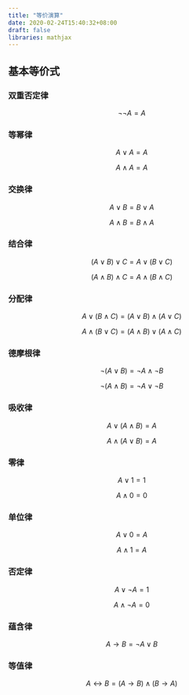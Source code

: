 ```yaml
---
title: "等价演算"
date: 2020-02-24T15:40:32+08:00
draft: false
libraries: mathjax
---
```


## 基本等价式

### 双重否定律

$$
\lnot\lnot A = A
$$



### 等幂律

$$
A \lor A = A
$$


$$
A \land A = A
$$


### 交换律 

$$
A \lor B = B \lor A
$$


$$
A \land B = B \land A
$$


### 结合律

$$
(A \lor B) \lor C = A \lor(B \lor C)
$$


$$
(A \land B) \land C = A \land(B \land C)
$$


### 分配律

$$
A \lor (B \land C) = (A \lor B) \land (A \lor C)
$$


$$
A \land (B \lor C) = (A \land B) \lor (A \land C)
$$


### 德摩根律

$$
\lnot(A \lor B) = \lnot A \land \lnot B
$$


$$
\lnot(A \land B) = \lnot A \lor \lnot B
$$


### 吸收律

$$
A \lor (A \land B) = A
$$


$$
A \land(A \lor B) = A
$$


### 零律

$$
A \lor 1 = 1
$$


$$
A \land 0 =0
$$


### 单位律

$$
A \lor 0 = A
$$


$$
A \land 1 = A
$$


### 否定律

$$
A \lor \lnot A = 1
$$


$$
A \land \lnot A = 0
$$


### 蕴含律

$$
A \to B = \lnot A \lor B
$$



### 等值律

$$
A \leftrightarrow B = (A \to B) \land (B \to A)
$$





